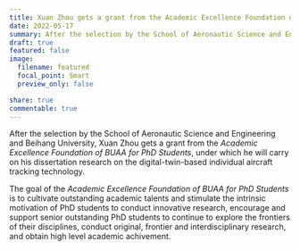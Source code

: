 ```yaml
---
title: Xuan Zhou gets a grant from the Academic Excellence Foundation of BUAA for PhD Students.
date: 2022-05-17
summary: After the selection by the School of Aeronautic Science and Engineering and Beihang University, Xuan Zhou received a grant from the Academic Excellence Foundation of BUAA for PhD Students, under which he will carry on his dissertation research on the digital-twin-based individual aircraft tracking technology.
draft: true
featured: false
image:
  filename: featured
  focal_point: Smart
  preview_only: false

share: true
commentable: true
---
```

After the selection by the School of Aeronautic Science and Engineering and Beihang University, Xuan Zhou gets a grant from the *Academic Excellence Foundation of BUAA for PhD Students*, under which he will carry on his dissertation research on the digital-twin-based individual aircraft tracking technology.

The goal of the *Academic Excellence Foundation of BUAA for PhD Students* is to cultivate outstanding academic talents and stimulate the intrinsic motivation of PhD students to conduct innovative research, encourage and support senior outstanding PhD students to continue to explore the frontiers of their disciplines, conduct original, frontier and interdisciplinary research, and obtain high level academic achivement.
